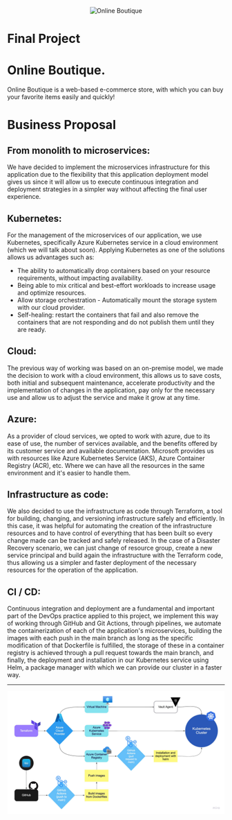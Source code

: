 <p align="center">
<img src="src/frontend/static/icons/Hipster_HeroLogoCyan.svg" width="300" alt="Online Boutique" />
</p>

# Final Project

# Online Boutique.

Online Boutique is a web-based e-commerce store, with which you can buy your favorite items easily and quickly!

# Business Proposal

## From monolith to microservices:

We have decided to implement the microservices infrastructure for this application due to the flexibility that this application deployment model gives us since it will allow us to execute continuous integration and deployment strategies in a simpler way without affecting the final user experience.

## Kubernetes:

For the management of the microservices of our application, we use Kubernetes, specifically Azure Kubernetes service in a cloud environment (which we will talk about soon).
Applying Kubernetes as one of the solutions allows us advantages such as:

- The ability to automatically drop containers based on your resource requirements, without impacting availability.
- Being able to mix critical and best-effort workloads to increase usage and optimize resources.
- Allow storage orchestration - Automatically mount the storage system with our cloud provider.
- Self-healing: restart the containers that fail and also remove the containers that are not responding and do not publish them until they are ready.

## Cloud:

The previous way of working was based on an on-premise model, we made the decision to work with a cloud environment, this allows us to save costs, both initial and subsequent maintenance, accelerate productivity and the implementation of changes in the application, pay only for the necessary use and allow us to adjust the service and make it grow at any time.

## Azure:

As a provider of cloud services, we opted to work with azure, due to its ease of use, the number of services available, and the benefits offered by its customer service and available documentation. Microsoft provides us with resources like Azure Kubernetes Service (AKS), Azure Container Registry (ACR), etc. Where we can have all the resources in the same environment and it's easier to handle them.

## Infrastructure as code:

We also decided to use the infrastructure as code through Terraform, a tool for building, changing, and versioning infrastructure safely and efficiently. In this case, it was helpful for automating the creation of the infrastructure resources and to have control of everything that has been built so every change made can be tracked and safely released. In the case of a Disaster Recovery scenario, we can just change of resource group, create a new service principal and build again the infrastructure with the Terraform code, thus allowing us a simpler and faster deployment of the necessary resources for the operation of the application.

## CI / CD:

Continuous integration and deployment are a fundamental and important part of the DevOps practice applied to this project, we implement this way of working through GitHub and Git Actions, through pipelines, we automate the containerization of each of the application's microservices, building the images with each push in the main branch as long as the specific modification of that Dockerfile is fulfilled, the storage of these in a container registry is achieved through a pull request towards the main branch, and finally, the deployment and installation in our Kubernetes service using Helm, a package manager with which we can provide our cluster in a faster way.

---

![Screenshot of store homepage](./docs/img/DevOps.jpg)
